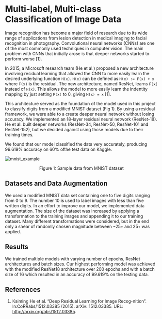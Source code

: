# Multi-label, Multi-class Classification of Image Data

Image recognition has become a major field of research due to its wide range of applications from lesion detection in medical imaging to facial recognition in photography. Convolutional neural networks (CNNs) are one of the most commonly used techniques in computer vision. The main problem with CNNs that initially arose is that deeper networks started to perform worse [1]. 

In 2015, a Microsoft research team (He et al.) proposed a new architecture involving residual learning that allowed the CNN to more easily learn the desired underlying function `H(x)`. `H(x)` can be defined as `H(x) := F(x) + x` where `F(x)` is the residual. The new architecture, named ResNet, learns `F(x)` instead of `H(x)`. This allows the model to more easily learn the indentity mapping by just setting `F(x)` to 0, giving `H(x) = x` [1]. 

This architecture served as the foundation of the model used in this project to classify digits from a modified MNIST dataset (Fig 1). By using a residual framework, we were able to a create deeper neural network without losing accuracy. We implemented an 18-layer residual neural network (ResNet-18). He et al. built deeper networks (ResNet-34, ResNet-50, ResNet-101 and ResNet-152), but we decided against using those models due to their training times.

We found that our model classified the data very accurately, producing 99.619% accuracy on 60% ofthe test data on Kaggle.

![mnist_example](https://user-images.githubusercontent.com/44730503/123496936-c0e87e80-d5f8-11eb-98cc-ef1e9fbc1afb.png)
<p align="center"> Figure 1: Sample data from MNIST dataset  </p>

## Datasets and Data Augmentation
We used a modified MNIST data set containing one to five digits ranging from 0 to 9. The number 10 is used to label images with less than five written digits. In an effort to improve our model, we implemented data augmentation. The size of the dataset was increased by applying a transformation to the training images and appending it to our training dataset. Many different transformations were considered, but in the end only a shear of randomly chosen magnitude between −25◦ and 25◦ was applied.

## Results
We trained multiple models with varying number of epochs, ResNet architectures and batch sizes. Our highest performing model was achieved with the modified ResNet18 architecture over 200 epochs and with a batch size of 16 which resulted in an accuracy of 99.619% on the testing data.

## References
1. Kaiming He et al. “Deep Residual Learning for Image Recog-nition”. In:CoRRabs/1512.03385 (2015). arXiv: 1512.03385. URL: http://arxiv.org/abs/1512.03385.
